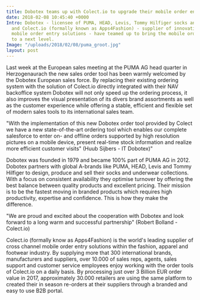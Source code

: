 ```yaml
---
title: Dobotex teams up with Colect.io to upgrade their mobile order entry
date: 2018-02-08 10:45:40 +0000
Intro: Dobotex - licensee of PUMA, HEAD, Levis, Tommy Hilfiger socks and underwear
  and Colect.io (formally known as Apps4Fashion) - supplier of innovative and efficient
  mobile order entry solutions - have teamed up to bring the mobile order entry process
  to a next level.
Image: "/uploads/2018/02/08/puma_groot.jpg"
layout: post
---
```

Last week at the European sales meeting at the PUMA AG head quarter in Herzogenaurach the new sales order tool has been warmly welcomed by the Dobotex European sales force. By replacing their existing ordering system with the solution of Colect.io directly integrated with their NAV backoffice system Dobotex will not only speed up the ordering process, it also improves the visual presentation of its divers brand assortments as well as the customer experience while offering a stable, efficient and flexible set of modern sales tools to its international sales team.

"With the implementation of this new Dobotex order tool provided by Colect we have a new state-of-the-art ordering tool which enables our complete salesforce to enter on- and offline orders supported by high resolution pictures on a mobile device, present real-time stock information and realize more efficient customer visits" (Huub Sijbers - IT Dobotex)"

Dobotex was founded in 1979 and became 100% part of PUMA AG in 2012. Dobotex partners with global A-brands like PUMA, HEAD, Levis and Tommy Hilfiger to design, produce and sell their socks and underwear collections. With a focus on consistent availability they optimise turnover by offering the best balance between quality products and excellent pricing. Their mission is to be the fastest moving in branded products which requires high productivity, expertise and confidence. This is how they make the difference.

"We are proud and excited about the cooperation with Dobotex and look forward to a long warm and successful partnership" (Robert Bolland - Colect.io)

Colect.io (formally know as Apps4Fashion) is the world's leading supplier of cross channel mobile order entry solutions within the fashion, apparel and footwear industry. By supplying more that 300 international brands, manufacturers and suppliers, over 10.000 of sales reps, agents, sales support and customer service employees enjoy working with the order tools of Colect.io on a daily basis. By processing just over 3 Billion EUR order value in 2017, approximately 30.000 retailers are using the same platform to created their in season re-orders at their suppliers through a branded and easy to use B2B portal.